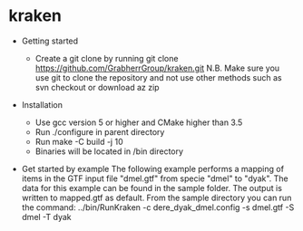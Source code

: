 kraken
======

- Getting started 
  - Create a git clone by running git clone https://github.com/GrabherrGroup/kraken.git
  N.B. Make sure you use git to clone the repository and not use other methods such as svn checkout or download az zip 

- Installation
  - Use gcc version 5 or higher and CMake higher than 3.5
  - Run ./configure in parent directory
  - Run make -C build -j 10
  - Binaries will be located in /bin directory

- Get started by example 
The following example performs a mapping of items in the GTF input file "dmel.gtf" from specie "dmel" to "dyak". The data for this example can be found in the sample folder. The output is written to mapped.gtf as default. From the sample directory you can run the command:
../bin/RunKraken  -c dere_dyak_dmel.config -s dmel.gtf -S dmel -T dyak
